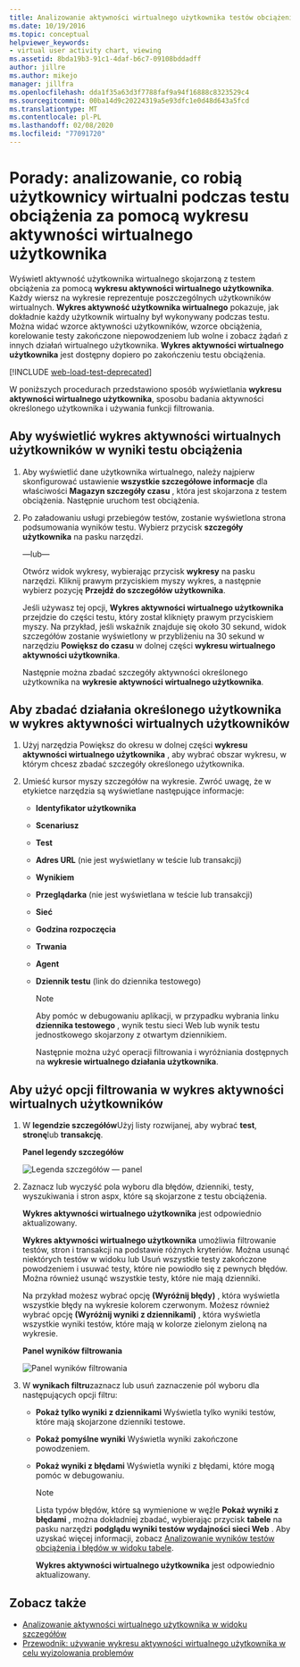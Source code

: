 ```yaml
---
title: Analizowanie aktywności wirtualnego użytkownika testów obciążenia
ms.date: 10/19/2016
ms.topic: conceptual
helpviewer_keywords:
- virtual user activity chart, viewing
ms.assetid: 8bda19b3-91c1-4daf-b6c7-09108bddadff
author: jillre
ms.author: mikejo
manager: jillfra
ms.openlocfilehash: dda1f35a63d3f7788faf9a94f16888c8323529c4
ms.sourcegitcommit: 00ba14d9c20224319a5e93dfc1e0d48d643a5fcd
ms.translationtype: MT
ms.contentlocale: pl-PL
ms.lasthandoff: 02/08/2020
ms.locfileid: "77091720"
---
```

# <a name="how-to-analyze-what-virtual-users-are-doing-during-a-load-test-using-the-virtual-user-activity-chart"></a>Porady: analizowanie, co robią użytkownicy wirtualni podczas testu obciążenia za pomocą wykresu aktywności wirtualnego użytkownika

Wyświetl aktywność użytkownika wirtualnego skojarzoną z testem obciążenia za pomocą **wykresu aktywności wirtualnego użytkownika**. Każdy wiersz na wykresie reprezentuje poszczególnych użytkowników wirtualnych. **Wykres aktywność użytkownika wirtualnego** pokazuje, jak dokładnie każdy użytkownik wirtualny był wykonywany podczas testu. Można widać wzorce aktywności użytkowników, wzorce obciążenia, korelowanie testy zakończone niepowodzeniem lub wolne i zobacz żądań z innych działań wirtualnego użytkownika. **Wykres aktywności wirtualnego użytkownika** jest dostępny dopiero po zakończeniu testu obciążenia.

[!INCLUDE [web-load-test-deprecated](includes/web-load-test-deprecated.md)]

W poniższych procedurach przedstawiono sposób wyświetlania **wykresu aktywności wirtualnego użytkownika**, sposobu badania aktywności określonego użytkownika i używania funkcji filtrowania.

## <a name="to-view-the-virtual-user-activity-chart-in-your-load-test-results"></a>Aby wyświetlić wykres aktywności wirtualnych użytkowników w wyniki testu obciążenia

1. Aby wyświetlić dane użytkownika wirtualnego, należy najpierw skonfigurować ustawienie **wszystkie szczegółowe informacje** dla właściwości **Magazyn szczegóły czasu** , która jest skojarzona z testem obciążenia. Następnie uruchom test obciążenia.

2. Po załadowaniu usługi przebiegów testów, zostanie wyświetlona strona podsumowania wyników testu. Wybierz przycisk **szczegóły użytkownika** na pasku narzędzi.

     —lub—

     Otwórz widok wykresy, wybierając przycisk **wykresy** na pasku narzędzi. Kliknij prawym przyciskiem myszy wykres, a następnie wybierz pozycję **Przejdź do szczegółów użytkownika**.

     Jeśli używasz tej opcji, **Wykres aktywności wirtualnego użytkownika** przejdzie do części testu, który został kliknięty prawym przyciskiem myszy. Na przykład, jeśli wskaźnik znajduje się około 30 sekund, widok szczegółów zostanie wyświetlony w przybliżeniu na 30 sekund w narzędziu **Powiększ do czasu** w dolnej części **wykresu wirtualnego aktywności użytkownika**.

     Następnie można zbadać szczegóły aktywności określonego użytkownika na **wykresie aktywności wirtualnego użytkownika**.

## <a name="to-investigate-a-specific-users-activity-in-the-virtual-user-activity-chart"></a>Aby zbadać działania określonego użytkownika w wykres aktywności wirtualnych użytkowników

1. Użyj narzędzia Powiększ do okresu w dolnej części **wykresu aktywności wirtualnego użytkownika** , aby wybrać obszar wykresu, w którym chcesz zbadać szczegóły określonego użytkownika.

2. Umieść kursor myszy szczegółów na wykresie. Zwróć uwagę, że w etykietce narzędzia są wyświetlane następujące informacje:

   - **Identyfikator użytkownika**

   - **Scenariusz**

   - **Test**

   - **Adres URL** (nie jest wyświetlany w teście lub transakcji)

   - **Wynikiem**

   - **Przeglądarka** (nie jest wyświetlana w teście lub transakcji)

   - **Sieć**

   - **Godzina rozpoczęcia**

   - **Trwania**

   - **Agent**

   - **Dziennik testu** (link do dziennika testowego)

     > [!NOTE]
     > Aby pomóc w debugowaniu aplikacji, w przypadku wybrania linku **dziennika testowego** , wynik testu sieci Web lub wynik testu jednostkowego skojarzony z otwartym dziennikiem.

     Następnie można użyć operacji filtrowania i wyróżniania dostępnych na **wykresie wirtualnego działania użytkownika**.

## <a name="to-use-filtering-options-in-the-virtual-user-activity-chart"></a>Aby użyć opcji filtrowania w wykres aktywności wirtualnych użytkowników

1. W **legendzie szczegółów**Użyj listy rozwijanej, aby wybrać **test**, **stronę**lub **transakcję**.

    **Panel legendy szczegółów**

    ![Legenda szczegółów — panel](../test/media/ltest_detailslegend.png)

2. Zaznacz lub wyczyść pola wyboru dla błędów, dzienniki, testy, wyszukiwania i stron aspx, które są skojarzone z testu obciążenia.

    **Wykres aktywności wirtualnego użytkownika** jest odpowiednio aktualizowany.

    **Wykres aktywności wirtualnego użytkownika** umożliwia filtrowanie testów, stron i transakcji na podstawie różnych kryteriów. Można usunąć niektórych testów w widoku lub Usuń wszystkie testy zakończone powodzeniem i usuwać testy, które nie powiodło się z pewnych błędów. Można również usunąć wszystkie testy, które nie mają dzienniki.

    Na przykład możesz wybrać opcję **(Wyróżnij błędy)** , która wyświetla wszystkie błędy na wykresie kolorem czerwonym. Możesz również wybrać opcję **(Wyróżnij wyniki z dziennikami)** , która wyświetla wszystkie wyniki testów, które mają w kolorze zielonym zieloną na wykresie.

    **Panel wyników filtrowania**

    ![Panel wyników filtrowania](../test/media/ltest_filterresults.png)

3. W **wynikach filtru**zaznacz lub usuń zaznaczenie pól wyboru dla następujących opcji filtru:

   - **Pokaż tylko wyniki z dziennikami** Wyświetla tylko wyniki testów, które mają skojarzone dzienniki testowe.

   - **Pokaż pomyślne wyniki** Wyświetla wyniki zakończone powodzeniem.

   - **Pokaż wyniki z błędami** Wyświetla wyniki z błędami, które mogą pomóc w debugowaniu.

     > [!NOTE]
     > Lista typów błędów, które są wymienione w węźle **Pokaż wyniki z błędami** , można dokładniej zbadać, wybierając przycisk **tabele** na pasku narzędzi **podglądu wyniki testów wydajności sieci Web** . Aby uzyskać więcej informacji, zobacz [Analizowanie wyników testów obciążenia i błędów w widoku tabele](../test/analyze-load-test-results-and-errors-in-the-tables-view.md).

     **Wykres aktywności wirtualnego użytkownika** jest odpowiednio aktualizowany.

## <a name="see-also"></a>Zobacz także

- [Analizowanie aktywności wirtualnego użytkownika w widoku szczegółów](../test/analyze-load-test-virtual-user-activity-in-the-details-view.md)
- [Przewodnik: używanie wykresu aktywności wirtualnego użytkownika w celu wyizolowania problemów](../test/walkthrough-use-the-virtual-user-activity-chart-to-isolate-issues.md)